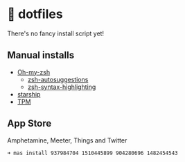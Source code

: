 # 🤖 dotfiles

There's no fancy install script yet!

## Manual installs

* [Oh-my-zsh](https://github.com/ohmyzsh/ohmyzsh)
  * [zsh-autosuggestions](https://github.com/zsh-users/zsh-autosuggestions)
  * [zsh-syntax-highlighting](https://github.com/zsh-users/zsh-syntax-highlighting)
* [starship](https://starship.rs/guide/#%F0%9F%9A%80-installation)
* [TPM](https://github.com/tmux-plugins/tpm)

## App Store

Amphetamine, Meeter, Things and Twitter

```console
➜ mas install 937984704 1510445899 904280696 1482454543
```